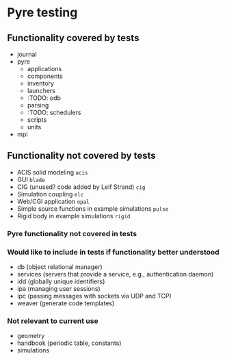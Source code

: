 # Pyre testing

## Functionality covered by tests

* journal
* pyre
  - applications
  - components
  - inventory
  - launchers
  - :TODO: odb
  - parsing
  - :TODO: schedulers
  - scripts
  - units
* mpi

## Functionality not covered by tests

* ACIS solid modeling `acis`
* GUI `blade`
* CIG (unused? code added by Leif Strand) `cig`
* Simulation coupling `elc`
* Web/CGI application `opal`
* Simple source functions in example simulations `pulse`
* Rigid body in example simulations `rigid`

### Pyre functionality not covered in tests

### Would like to include in tests if functionality better understood

* db (object relational manager)
* services (servers that provide a service, e.g., authentication daemon)
* idd (globally unique identifiers)
* ipa (managing user sessions)
* ipc (passing messages with sockets via UDP and TCP)
* weaver (generate code templates)

### Not relevant to current use

* geometry
* handbook (periodic table, constants)
* simulations
